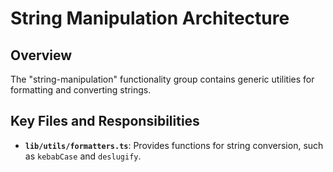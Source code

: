 # String Manipulation Architecture

## Overview

The "string-manipulation" functionality group contains generic utilities for formatting and converting strings.

## Key Files and Responsibilities

- **`lib/utils/formatters.ts`**: Provides functions for string conversion, such as `kebabCase` and `deslugify`.

